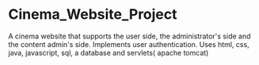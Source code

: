 # Cinema_Website_Project
A cinema website that supports the user side, the administrator's side and the content admin's side. Implements user authentication. Uses html, css, java, javascript,  sql, a database and servlets( apache tomcat)
